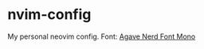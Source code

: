 # nvim-config
My personal neovim config.
Font: <a href="https://www.nerdfonts.com/font-downloads"> Agave Nerd Font Mono </a>
